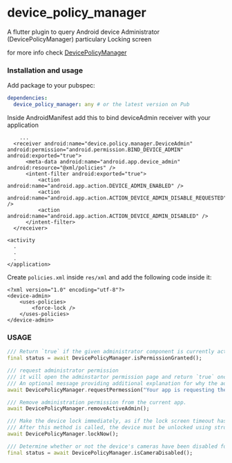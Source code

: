 # device_policy_manager

A flutter plugin to query Android device Administrator (DevicePolicyManager) particulary Locking screen

for more info check [DevicePolicyManager](https://developer.android.com/reference/android/app/admin/DevicePolicyManager)

### Installation and usage ###

Add package to your pubspec:

```yaml
dependencies:
  device_policy_manager: any # or the latest version on Pub
```

Inside AndroidManifest add this to bind deviceAdmin receiver with your application

```
    ...
  <receiver android:name="device.policy.manager.DeviceAdmin" android:permission="android.permission.BIND_DEVICE_ADMIN" android:exported="true">
      <meta-data android:name="android.app.device_admin" android:resource="@xml/policies" />
      <intent-filter android:exported="true">
          <action android:name="android.app.action.DEVICE_ADMIN_ENABLED" />
          <action android:name="android.app.action.ACTION_DEVICE_ADMIN_DISABLE_REQUESTED" />
          <action android:name="android.app.action.ACTION_DEVICE_ADMIN_DISABLED" />
      </intent-filter>
  </receiver>

<activity
  .
  .
  .
</application>

```

Create `policies.xml` inside `res/xml` and add the following code inside it:

```
<?xml version="1.0" encoding="utf-8"?>
<device-admin>
    <uses-policies>
        <force-lock />
    </uses-policies>
</device-admin>

```


### USAGE


```dart
/// Return `true` if the given administrator component is currently active (enabled) in the system.
final status = await DevicePolicyManager.isPermissionGranted();

/// request administrator permission
/// it will open the adminstartor permission page and return `true` once the permission granted.
/// An optional message providing additional explanation for why the admin is being added.
await DevicePolicyManager.requestPermession("Your app is requesting the Adminstration permission");

/// Remove administration permission from the current app.
await DevicePolicyManager.removeActiveAdmin();

/// Make the device lock immediately, as if the lock screen timeout has expired at the point of this call.
/// After this method is called, the device must be unlocked using strong authentication (PIN, pattern, or password).
await DevicePolicyManager.lockNow();

/// Determine whether or not the device's cameras have been disabled for this user.
final status = await DevicePolicyManager.isCameraDisabled();

```
